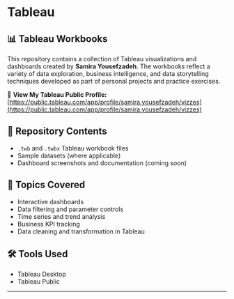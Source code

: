 # Tableau

## 📊 Tableau Workbooks

This repository contains a collection of Tableau visualizations and dashboards created by **Samira Yousefzadeh**. The workbooks reflect a variety of data exploration, business intelligence, and data storytelling techniques developed as part of personal projects and practice exercises.

🔗 **View My Tableau Public Profile:**  
[https://public.tableau.com/app/profile/samira.yousefzadeh/vizzes](https://public.tableau.com/app/profile/samira.yousefzadeh/vizzes)

## 📁 Repository Contents

- `.twb` and `.twbx` Tableau workbook files  
- Sample datasets (where applicable)  
- Dashboard screenshots and documentation (coming soon)

## 🚀 Topics Covered

- Interactive dashboards  
- Data filtering and parameter controls  
- Time series and trend analysis  
- Business KPI tracking  
- Data cleaning and transformation in Tableau

## 🛠️ Tools Used

- Tableau Desktop  
- Tableau Public

---
